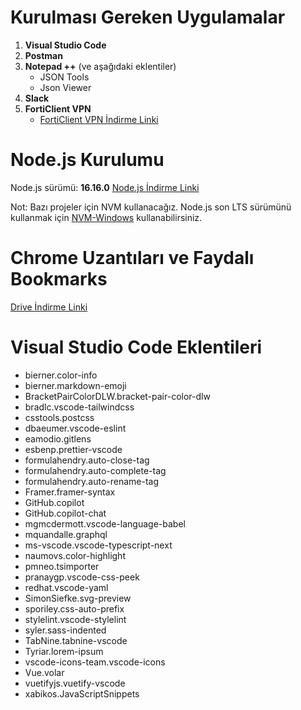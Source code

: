 # Kurulması Gereken Uygulamalar

1. **Visual Studio Code**
2. **Postman**
3. **Notepad ++** (ve aşağıdaki eklentiler)
   - JSON Tools
   - Json Viewer
4. **Slack**
5. **FortiClient VPN**
   - [FortiClient VPN İndirme Linki](https://www.fortinet.com/support/product-downloads)

# Node.js Kurulumu

Node.js sürümü: **16.16.0**
[Node.js İndirme Linki](https://nodejs.org/dist/v16.16.0/node-v16.16.0-x86.msi)

Not: Bazı projeler için NVM kullanacağız. Node.js son LTS sürümünü kullanmak için [NVM-Windows](https://github.com/coreybutler/nvm-windows#readme) kullanabilirsiniz.

# Chrome Uzantıları ve Faydalı Bookmarks

[Drive İndirme Linki]([https://drive.google.com/file/d/1zP0mRLciXxAYyj7_f1175VwSsU7o2V98/view?usp=sharing](https://drive.google.com/drive/folders/1bk6V9yY4xw_Hv89TEiLmyLzYZCwqr9jQ?usp=sharing))

# Visual Studio Code Eklentileri

- bierner.color-info
- bierner.markdown-emoji
- BracketPairColorDLW.bracket-pair-color-dlw
- bradlc.vscode-tailwindcss
- csstools.postcss
- dbaeumer.vscode-eslint
- eamodio.gitlens
- esbenp.prettier-vscode
- formulahendry.auto-close-tag
- formulahendry.auto-complete-tag
- formulahendry.auto-rename-tag
- Framer.framer-syntax
- GitHub.copilot
- GitHub.copilot-chat
- mgmcdermott.vscode-language-babel
- mquandalle.graphql
- ms-vscode.vscode-typescript-next
- naumovs.color-highlight
- pmneo.tsimporter
- pranaygp.vscode-css-peek
- redhat.vscode-yaml
- SimonSiefke.svg-preview
- sporiley.css-auto-prefix
- stylelint.vscode-stylelint
- syler.sass-indented
- TabNine.tabnine-vscode
- Tyriar.lorem-ipsum
- vscode-icons-team.vscode-icons
- Vue.volar
- vuetifyjs.vuetify-vscode
- xabikos.JavaScriptSnippets
